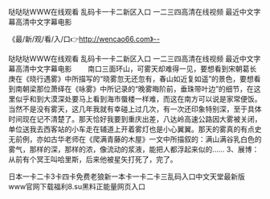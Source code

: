 哒哒哒WWW在线观看
乱码卡一卡二新区入口
一二三四高清在线视频
最近中文字幕高清中文字幕电影


《最/新/观/看/入/口👉http://wencao66.com》--

哒哒哒WWW在线观看
乱码卡一卡二新区入口
一二三四高清在线视频
最近中文字幕高清中文字幕电影
　　南口三面环山，可雾天却难得一见，要想看到宋朝葛长庚在《晓行遇雾》中所描写的“晓雾忽无还忽有，春山如近复如遥”的景色，要想看到南朝梁那位萧绎在《咏雾》中所记录的“晚雾晦阶前，垂珠带叶边”的细节，在这里似乎和到大漠深处要马上看到海市蜃楼一样难，而这在南方可以说是家常便饭。当然不是没有雾天，这几年我就有幸碰上过几次，有一次还印象特别深，至于具体时间现在记不清楚了。那天恰好我要到重庆出差，八达岭高速公路因大雾被关闭，单位送我去西客站的小车走在辅道上开着雾灯也是小心翼翼。那天的雾真的有点史无前例，亦如古华老师在《爬满青藤的木屋》一文中所描叙的：满山满谷乳白色的雾气，那样的深，那样的浓，像流动的浆液，能把人都浮起来似的……
3、展博：从前有个冥王叫哈里斯，后来他被星矢打死了，完了。





日本一卡二卡3卡四卡免费老狼新一本卡一卡二卡三乱码入口中文天堂最新版www官网下载福利8.su黑料正能量网页入口
